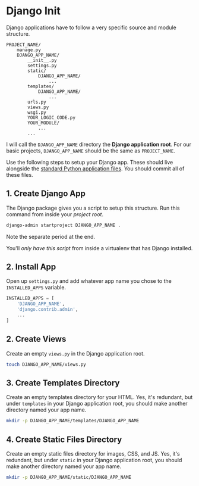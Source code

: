 # Django Init
Django applications have to follow a very specific source and module structure.
```
PROJECT_NAME/
    manage.py
    DJANGO_APP_NAME/
        __init__.py
        settings.py
        static/
            DJANGO_APP_NAME/
                ...
        templates/
            DJANGO_APP_NAME/
                ...
        urls.py
        views.py
        wsgi.py
        YOUR_LOGIC_CODE.py
        YOUR_MODULE/
            ...
        ...
```

I will call the `DJANGO_APP_NAME` directory the **Django application root**.
For our basic projects, `DJANGO_APP_NAME` should be the same as `PROJECT_NAME`.

Use the following steps to setup your Django app.
These should live alongside the [standard Python application files](py-app-structure.md).
You should commit all of these files.

## 1. Create Django App
The Django package gives you a script to setup this structure.
Run this command from inside your _project root_.
```bash
django-admin startproject DJANGO_APP_NAME .
```
Note the separate period at the end.

You'll _only have this script_ from inside a virtualenv that has Django installed.

## 2. Install App
Open up `settings.py` and add whatever app name you chose to the `INSTALLED_APPS` variable.
```py
INSTALLED_APPS = [
    'DJANGO_APP_NAME',
    'django.contrib.admin',
    ...
]
```

## 2. Create Views
Create an empty `views.py` in the Django application root.
```bash
touch DJANGO_APP_NAME/views.py
```

## 3. Create Templates Directory
Create an empty templates directory for your HTML.
Yes, it's redundant, but under `templates` in your Django application root, you should make another directory named your app name.
```bash
mkdir -p DJANGO_APP_NAME/templates/DJANGO_APP_NAME
```

## 4. Create Static Files Directory
Create an empty static files directory for images, CSS, and JS.
Yes, it's redundant, but under `static` in your Django application root, you should make another directory named your app name.
```bash
mkdir -p DJANGO_APP_NAME/static/DJANGO_APP_NAME
```
